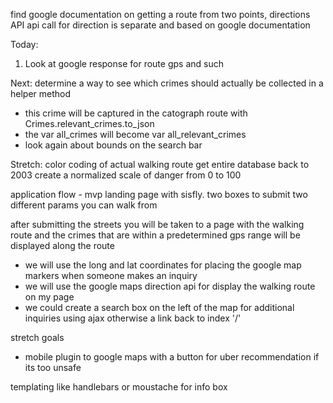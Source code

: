 
find google documentation on getting a route from two points, directions API
api call for direction is separate and based on google documentation

Today:
1. Look at google response for route gps and such


Next:
determine a way to see which crimes should actually be collected in a helper method
 + this crime will be captured in the catograph route with Crimes.relevant_crimes.to_json
 + the var all_crimes will become var all_relevant_crimes
 + look again about bounds on the search bar

Stretch:
color coding of actual walking route
get entire database back to 2003
create a normalized scale of danger from 0 to 100


application flow - mvp
landing page with sisfly. two boxes to submit two different params you can walk from

after submitting the streets you will be taken to a page with the walking route and the crimes that are within a predetermined gps range will be displayed along the route
- we will use the long and lat coordinates for placing the google map markers when someone makes an inquiry
- we will use the google maps direction api for display the walking route on my page
- we could create a search box on the left of the map for additional inquiries using ajax otherwise a link back to index '/'

stretch goals
- mobile plugin to google maps with a button for uber recommendation if its too unsafe

templating like handlebars or moustache for info box

